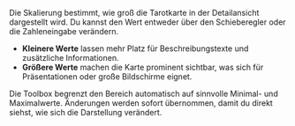 Die Skalierung bestimmt, wie groß die Tarotkarte in der Detailansicht dargestellt wird. Du kannst den Wert entweder über den Schieberegler oder die Zahleneingabe verändern.

- **Kleinere Werte** lassen mehr Platz für Beschreibungstexte und zusätzliche Informationen.
- **Größere Werte** machen die Karte prominent sichtbar, was sich für Präsentationen oder große Bildschirme eignet.

Die Toolbox begrenzt den Bereich automatisch auf sinnvolle Minimal- und Maximalwerte. Änderungen werden sofort übernommen, damit du direkt siehst, wie sich die Darstellung verändert.
